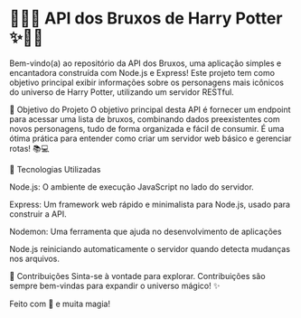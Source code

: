 # 🧙‍♂️✨ API dos Bruxos de Harry Potter ✨🧙‍♀️
Bem-vindo(a) ao repositório da API dos Bruxos, uma aplicação simples e encantadora construída com Node.js e Express! Este projeto tem como objetivo principal exibir informações sobre os personagens mais icônicos do universo de Harry Potter, utilizando um servidor RESTful.

🎯 Objetivo do Projeto
O objetivo principal desta API é fornecer um endpoint para acessar uma lista de bruxos, combinando dados preexistentes com novos personagens, tudo de forma organizada e fácil de consumir. É uma ótima prática para entender como criar um servidor web básico e gerenciar rotas! 📚💻

🚀 Tecnologias Utilizadas

Node.js: O ambiente de execução JavaScript no lado do servidor.

Express: Um framework web rápido e minimalista para Node.js, usado para construir a API.

Nodemon: Uma ferramenta que ajuda no desenvolvimento de aplicações 

Node.js reiniciando automaticamente o servidor quando detecta mudanças nos arquivos.

🌟 Contribuições
Sinta-se à vontade para explorar. Contribuições são sempre bem-vindas para expandir o universo mágico! ✨

Feito com 💖 e muita magia!